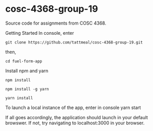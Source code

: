 # cosc-4368-group-19
Source code for assignments from COSC 4368.

Getting Started
In console, enter

```git clone https://github.com/tattmeal/cosc-4368-group-19.git```

then,

```cd fuel-form-app```

Install npm and yarn

```npm install```

```npm install -g yarn```

```yarn install```

To launch a local instance of the app, enter in console yarn start

If all goes accordingly, the application should launch in your default browswer. If not, try navigating to localhost:3000 in your browser.
